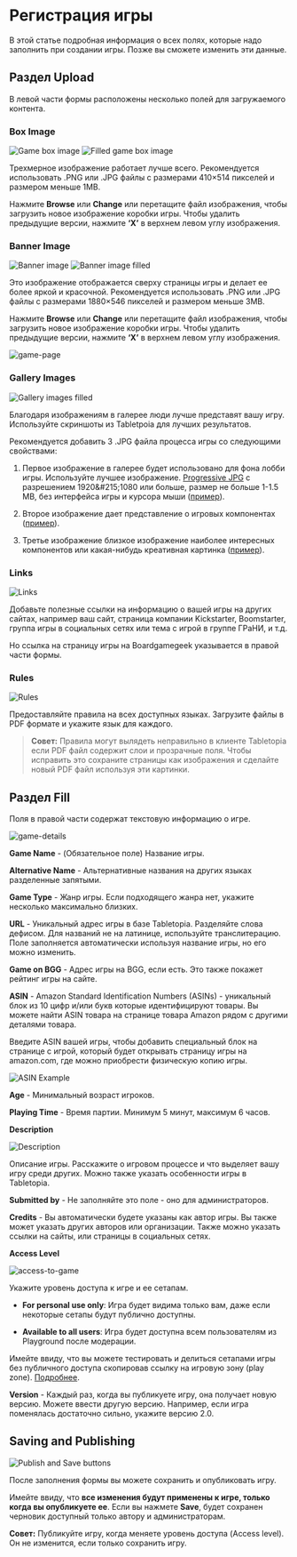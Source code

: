 # Регистрация игры

В этой статье подробная информация о всех полях, которые надо заполнить при создании игры. Позже вы сможете изменить эти данные.

## Раздел Upload

В левой части формы расположены несколько полей для загружаемого контента.

### Box Image

![Game box image](http://help.tabletopia.com/wp-content/uploads/2015/07/game_box.png) ![Filled game box image](http://help.tabletopia.com/wp-content/uploads/2015/07/game_box_filled.png)

Трехмерное изображение работает лучше всего. Рекомендуется использовать .PNG или .JPG файлы с размерами 410&#215;514 пикселей и размером меньше 1MB.

Нажмите **Browse** или **Change** или перетащите файл изображения, чтобы загрузить новое изображение коробки игры. Чтобы удалить предыдущие версии, нажмите **&#8216;X&#8217;** в верхнем левом углу изображения.

### Banner Image

![Banner image](http://help.tabletopia.com/wp-content/uploads/2015/07/banner.png) ![Banner image filled](http://help.tabletopia.com/wp-content/uploads/2015/07/banner_filled.png)

Это изображение отображается сверху страницы игры и делает ее более яркой и красочной.
Рекомендуется использовать .PNG или .JPG файлы с размерами 1880&#215;546 пикселей и размером меньше 3MB.

Нажмите **Browse** или **Change** или перетащите файл изображения, чтобы загрузить новое изображение коробки игры. Чтобы удалить предыдущие версии, нажмите **&#8216;X&#8217;** в верхнем левом углу изображения.

![game-page](http://help.tabletopia.com/wp-content/uploads/2017/02/game-page.png)

### Gallery Images

![Gallery images filled](http://help.tabletopia.com/wp-content/uploads/2015/07/gallery_filled.png)

Благодаря изображениям в галерее люди лучше представят вашу игру. Используйте скриншоты из Tabletpoia для лучших результатов. 

Рекомендуется добавить 3 .JPG файла процесса игры со следующими свойствами:

1. Первое изображение в галерее будет использовано для фона лобби игры. Используйте лучшее изображение. [Progressive JPG](https://msdn.microsoft.com/en-us/library/ee720036(v=vs.85).aspx) с разрешением 1920&#215;1080 или больше, размер не больше 1-1.5 MB, без интерфейса игры и курсора мыши ([пример](http://help.tabletopia.com/wp-content/uploads/2015/11/Keltis.jpg)).

2. Второе изображение дает представление о игровых компонентах ([пример](http://help.tabletopia.com/wp-content/uploads/2015/11/Alien-Frontiers.jpg)).

3. Третье изображение близкое изображение наиболее интересных компонентов или какая-нибудь креативная картинка ([пример](http://help.tabletopia.com/wp-content/uploads/2015/11/Sword-and-Sorcery.jpg)).

### Links

![Links](http://help.tabletopia.com/wp-content/uploads/2015/07/links.png)

Добавьте полезные ссылки на информацию о вашей игры на других сайтах, например ваш сайт, страница компании Kickstarter, Boomstarter, группа игры в социальных сетях или тема с игрой в группе ГРаНИ, и т.д.

Но ссылка на страницу игры на Boardgamegeek указывается в правой части формы.

### Rules

![Rules](https://help.tabletopia.com/wp-content/uploads/2019/12/rules-13.12.19.png)

Предоставляйте правила на всех доступных языках. Загрузите файлы в PDF формате и укажите язык для каждого.

> **Совет:** Правила могут вылядеть неправильно в клиенте Tabletopia если PDF файл содержит слои и прозрачные поля. Чтобы исправить это сохраните страницы как изображения и сделайте новый PDF файл используя эти картинки.

## Раздел Fill

Поля в правой части содержат текстовую информацию о игре.

![game-details](https://help.tabletopia.com/wp-content/uploads/2019/12/game-details-13.12.19.png)

**Game Name** - (Обязательное поле) Название игры. 

**Alternative Name** -  Альтернативные названия на других языках разделенные запятыми.

**Game Type** - Жанр игры. Если подходящего жанра нет, укажите несколько максимально близких.

**URL** - Уникальный адрес игры в базе Tabletopia. Разделяйте слова дефисом. Для названий не на латинице, используйте транслитерацию.
Поле заполняется автоматически используя название игры, но его можно изменить.

**Game on BGG** - Адрес игры на BGG, если есть. Это также покажет рейтинг игры на сайте.

**ASIN** - Amazon Standard Identification Numbers (ASINs) - уникальный блок из 10 цифр и/или букв которые идентифицируют товары. Вы можете найти ASIN товара на странице товара Amazon рядом с другими деталями товара.

Введите ASIN вашей игры, чтобы добавить специальный блок на странице с игрой, который будет открывать страницу игры на amazon.com, где можно приобрести физическую копию игры.

![ASIN Example](http://help.tabletopia.com/wp-content/uploads/2015/07/asin_example.png)

**Age** - Минимальный возраст игроков.

**Playing Time** - Время партии. Минимум 5 минут, максимум 6 часов.

**Description**

![Description](http://help.tabletopia.com/wp-content/uploads/2015/07/description.png)

Описание игры. Расскажите о игровом процессе и что выделяет вашу игру среди других. Можно также указать особенности игры в Tabletopia.

**Submitted by** - Не заполняйте это поле - оно для администраторов.

**Credits** - Вы автоматически будете указаны как автор игры. Вы также может указать других авторов или организации. Также можно указать ссылки на сайты, или страницы в социальных сетях.

**Access Level**

![access-to-game](http://help.tabletopia.com/wp-content/uploads/2016/12/access-to-game.png)

Укажите уровень доступа к игре и ее сетапам. 

* **For personal use only**: Игра будет видима только вам, даже если некоторые сетапы будут публично доступны.

* **Available to all users**: Игра будет доступна всем пользователям из Playground после модерации.

Имейте ввиду, что вы можете тестировать и делиться сетапами игры без публичного доступа скопировав ссылку на игровую зону (play zone). [Подробнее](play-zones.md).

**Version** - Каждый раз, когда вы публикуете игру, она получает новую версию. Можете ввести другую версию. Например, если игра поменялась достаточно сильно, укажите версию 2.0.

## Saving and Publishing

![Publish and Save buttons](http://help.tabletopia.com/wp-content/uploads/2015/07/publish_save.png)

После заполнения формы вы можете сохранить и опубликовать игру.

Имейте ввиду, что **все изменения будут применены к игре, только когда вы опубликуете ее**. Если вы нажмете **Save**, будет сохранен черновик доступный только автору и администраторам.

**Совет:** Публикуйте игру, когда меняете уровень доступа (Access level). Он не изменится, если только сохранить игру.
